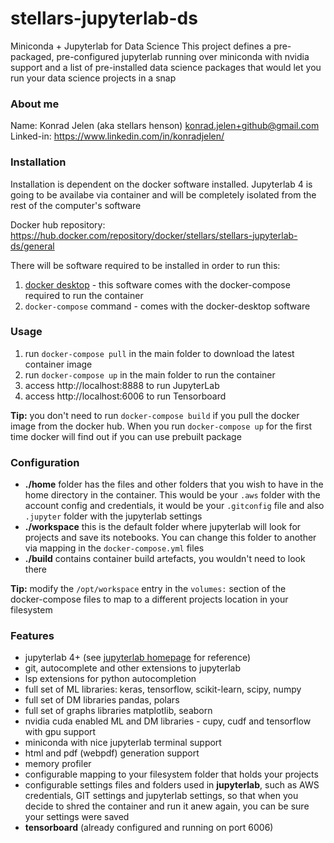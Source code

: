 # stellars-jupyterlab-ds
Miniconda + Jupyterlab for Data Science
This project defines a pre-packaged, pre-configured jupyterlab running over miniconda with nvidia support and 
a list of pre-installed data science packages that would let you run your data science projects in a snap

### About me
Name: Konrad Jelen (aka stellars henson) <konrad.jelen+github@gmail.com>  
Linked-in: https://www.linkedin.com/in/konradjelen/

### Installation

Installation is dependent on the docker software installed.
Jupyterlab 4 is going to be availabe via container and will
be completely isolated from the rest of the computer's software

Docker hub repository: https://hub.docker.com/repository/docker/stellars/stellars-jupyterlab-ds/general

There will be software required to be installed in order to run this:

1. [docker desktop](https://www.docker.com/products/docker-desktop/) - this software comes with the docker-compose required to run the container
2. `docker-compose` command - comes with the docker-desktop software

### Usage

1. run `docker-compose pull` in the main folder to download the latest container image 
2. run `docker-compose up` in the main folder to run the container
3. access http://localhost:8888 to run JupyterLab
4. access http://localhost:6006 to run Tensorboard

**Tip:** you don't need to run `docker-compose build` if you pull the docker image from the docker hub. When you run `docker-compose up` for the first time docker will find out if you can use prebuilt package 

### Configuration

- **./home** folder has the files and other folders that you wish to have in the home directory in the container. This would be your `.aws` folder with the account config and credentials, it would be your `.gitconfig` file and also `.jupyter` folder with the jupyterlab settings
- **./workspace** this is the default folder where jupyterlab will look for projects and save its notebooks. You can change this folder to another via mapping in the `docker-compose.yml` files 
- **./build** contains container build artefacts, you wouldn't need to look there

**Tip:** modify the `/opt/workspace` entry in the `volumes:` section of the<br>docker-compose files to map to a different projects location in your filesystem 

### Features
* jupyterlab 4+ (see [jupyterlab homepage](https://jupyterlab.readthedocs.io/en/latest) for reference)
* git, autocomplete and other extensions to jupyterlab
* lsp extensions for python autocompletion
* full set of ML libraries: keras, tensorflow, scikit-learn, scipy, numpy
* full set of DM libraries pandas, polars
* full set of graphs libraries matplotlib, seaborn
* nvidia cuda enabled ML and DM libraries - cupy, cudf and tensorflow with gpu support
* miniconda with nice jupyterlab terminal support
* html and pdf (webpdf) generation support
* memory profiler
* configurable mapping to your filesystem folder that holds your projects
* configurable settings files and folders used in __jupyterlab__, such as AWS credentials, GIT settings and jupyterlab settings, so that when you decide to shred the container and run it anew again, you can be sure your settings were saved
* __tensorboard__ (already configured and running on port 6006)

<!-- EOF -->
